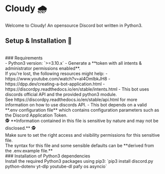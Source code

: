 # Cloudy 🌧️
Welcome to Cloudy!
An opensource Discord bot written in Python3.
<br>
## Setup & Installation 🚀
<br>
### Requirements
<br>
- Python3 version: `>=3.10.x`
- Generate a **token with all intents & administrator permissions enabled**.<br>If you're lost, the following resources might help:
    - https://www.youtube.com/watch?v=aI4OmIbkJH8
    - https://dpp.dev/creating-a-bot-application.html
    - https://discordpy.readthedocs.io/en/stable/intents.html
- This bot uses discords official API and the provided python3 module.<br>See https://discordpy.readthedocs.io/en/stable/api.html for more information on how to use discords API.
- This bot depends on a valid **.env configuration file** which contains configuration parameters such as the Discord Application Token.
  <br> 🕵️ **Information contained in this file is sensitive by nature and may not be disclosed.** 🕵️
  <br> Make sure to set the right access and visibility permissions for this sensitive file. 
  <br> The syntax for this file and some sensible defaults can be **derived from the .env.example file.**
<br>
### Installation of Python3 dependencies
<br>
Install the required Python3 packages using pip3:
`pip3 install discord.py python-dotenv yt-dlp youtube-dl pafy os asyncio`
